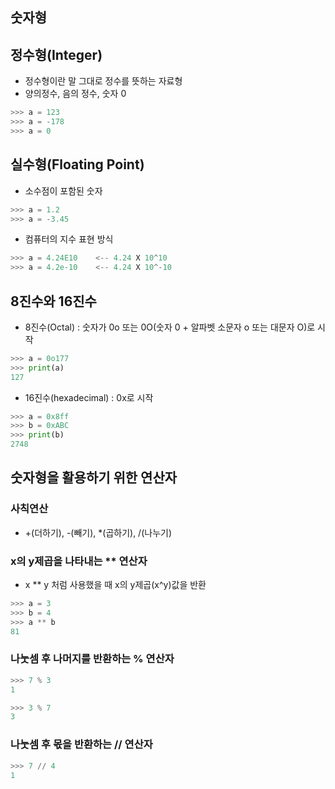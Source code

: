 ## 숫자형 

## 정수형(Integer) 
- 정수형이란 말 그대로 정수를 뜻하는 자료형
- 양의정수, 음의 정수, 숫자 0

```python
>>> a = 123
>>> a = -178
>>> a = 0
```

## 실수형(Floating Point)

- 소수점이 포함된 숫자

```python
>>> a = 1.2
>>> a = -3.45
```

- 컴퓨터의 지수 표현 방식

```python 
>>> a = 4.24E10    <-- 4.24 X 10^10
>>> a = 4.2e-10    <-- 4.24 X 10^-10
```

## 8진수와 16진수

- 8진수(Octal) : 숫자가 0o 또는 0O(숫자 0 + 알파벳 소문자 o 또는 대문자 O)로 시작

```python
>>> a = 0o177
>>> print(a)
127 
```

- 16진수(hexadecimal) : 0x로 시작

```python
>>> a = 0x8ff
>>> b = 0xABC
>>> print(b)
2748
```

## 숫자형을 활용하기 위한 연산자

### 사칙연산

- +(더하기), -(빼기), *(곱하기), /(나누기)

### x의 y제곱을 나타내는 ** 연산자

- x ** y 처럼 사용했을 때 x의 y제곱(x^y)값을 반환

```python
>>> a = 3
>>> b = 4
>>> a ** b 
81
```

### 나눗셈 후 나머지를 반환하는 % 연산자

```python
>>> 7 % 3
1

>>> 3 % 7 
3
```

### 나눗셈 후 몫을 반환하는 // 연산자

```python
>>> 7 // 4
1
```